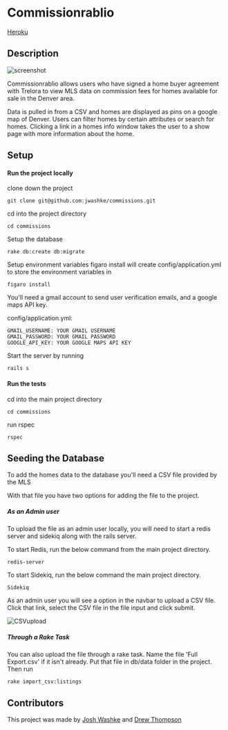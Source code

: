 # Commissionrablio

[Heroku](https://trelora-commissions.herokuapp.com/)

## Description

![screenshot](https://s3-us-west-2.amazonaws.com/project-screenshots/commissions_screenshot.jpg)

Commissionrablio allows users who have signed a home buyer agreement with Trelora to view MLS data on commission fees for homes available for sale in the Denver area.

Data is pulled in from a CSV and homes are displayed as pins on a google map of Denver. Users can filter homes by certain attributes or search for homes. Clicking a link in a homes info window takes the user to a show page with more information about the home.

## Setup

#### Run the project locally

clone down the project
```
git clone git@github.com:jwashke/commissions.git
```

cd into the project directory
```
cd commissions
```

Setup the database
```
rake db:create db:migrate
```

Setup environment variables
figaro install will create config/application.yml to store the environment variables in

```
figaro install
```
You'll need a gmail account to send user verification emails,
and a google maps API key.

config/application.yml:
```
GMAIL_USERNAME: YOUR GMAIL USERNAME
GMAIL_PASSWORD: YOUR GMAIL PASSWORD
GOOGLE_API_KEY: YOUR GOOGLE MAPS API KEY
```

Start the server by running
```
rails s
```

#### Run the tests

cd into the main project directory
```
cd commissions
```

run rspec

```
rspec
```


## Seeding the Database

To add the homes data to the database you'll need a CSV file provided by the MLS

With that file you have two options for adding the file to the project.

##### As an Admin user

To upload the file as an admin user locally, you will need to start a redis server and sidekiq along with the rails server.

To start Redis, run the below command from the main project directory.
```
redis-server
```

To start Sidekiq, run the below command the main project directory.
```
Sidekiq
```

As an admin user you will see a option in the navbar to upload a CSV file. Click that link, select the CSV file in the file input and click submit.

![CSVupload](https://s3-us-west-2.amazonaws.com/project-screenshots/csvupload.gif)

##### Through a Rake Task


You can also upload the file through a rake task. Name the file 'Full Export.csv' if it isn't already. Put that file in db/data folder in the project. Then run

```
rake import_csv:listings
```

## Contributors

This project was made by [Josh Washke](https://github.com/jwashke) and [Drew Thompson](https://github.com/drew-t)
